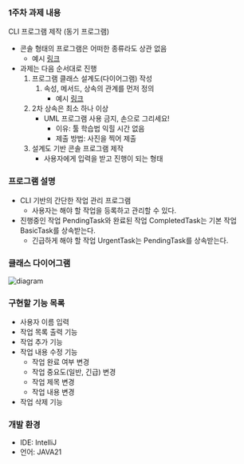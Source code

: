 ### 1주차 과제 내용

CLI 프로그램 제작 (동기 프로그램)

- 콘솔 형태의 프로그램은 어떠한 종류라도 상관 없음
    - 예시 [링크](https://www.youtube.com/watch?v=EKy4m5FxhjE)
- 과제는 다음 순서대로 진행
    1. 프로그램 클래스 설계도(다이어그램) 작성
        1. 속성, 메서드, 상속의 관계를 먼저 정의
            - 예시 [링크](https://blog.kakaocdn.net/dn/KKHyA/btrb7uJR0y0/fCTJikYRHAQWhJP5yA3x00/img.png)
    2. 2차 상속은 최소 하나 이상
        - UML 프로그램 사용 금지, 손으로 그리세요!
          - 이유: 툴 학습법 익힐 시간 없음
          - 제출 방법: 사진을 찍어 제출
    3. 설계도 기반 콘솔 프로그램 제작
        - 사용자에게 입력을 받고 진행이 되는 형태

### 프로그램 설명

- CLI 기반의 간단한 작업 관리 프로그램
    - 사용자는 해야 할 작업을 등록하고 관리할 수 있다.
- 진행중인 작업 PendingTask와 완료된 작업 CompletedTask는 기본 작업 BasicTask를 상속받는다.
    - 긴급하게 해야 할 작업 UrgentTask는 PendingTask를 상속받는다.

### 클래스 다이어그램

![diagram](https://github.com/user-attachments/assets/edb35d79-c62d-4d34-b620-0bd42dd2c48e)

### 구현할 기능 목록

- 사용자 이름 입력
- 작업 목록 출력 기능
- 작업 추가 기능
- 작업 내용 수정 기능
    - 작업 완료 여부 변경
    - 작업 중요도(일반, 긴급) 변경
    - 작업 제목 변경
    - 작업 내용 변경
- 작업 삭제 기능

### 개발 환경

- IDE: IntelliJ
- 언어: JAVA21
